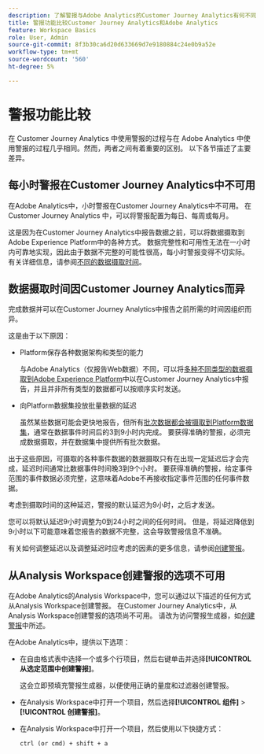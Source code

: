 ```yaml
---
description: 了解警报与Adobe Analytics的Customer Journey Analytics有何不同
title: 警报功能比较Customer Journey Analytics和Adobe Analytics
feature: Workspace Basics
role: User, Admin
source-git-commit: 8f3b30ca6d20d633669d7e9180884c24e0b9a52e
workflow-type: tm+mt
source-wordcount: '560'
ht-degree: 5%

---
```


# 警报功能比较

在 Customer Journey Analytics 中使用警报的过程与在 Adobe Analytics 中使用警报的过程几乎相同。然而，两者之间有着重要的区别。 以下各节描述了主要差异。

## 每小时警报在Customer Journey Analytics中不可用

在Adobe Analytics中，小时警报在Customer Journey Analytics中不可用。 在 Customer Journey Analytics 中，可以将警报配置为每日、每周或每月。

这是因为在Customer Journey Analytics中报告数据之前，可以将数据摄取到Adobe Experience Platform中的各种方式。 数据完整性和可用性无法在一小时内可靠地实现，因此由于数据不完整的可能性很高，每小时警报变得不切实际。 有关详细信息，请参阅[不同的数据摄取时间](#data-ingestion-times-vary-in-customer-journey-analytics)。

## 数据摄取时间因Customer Journey Analytics而异

完成数据并可以在Customer Journey Analytics中报告之前所需的时间因组织而异。

这是由于以下原因：

* Platform保存各种数据架构和类型的能力

  与Adobe Analytics（仅报告Web数据）不同，可以将[多种不同类型的数据摄取到Adobe Experience Platform](/help/data-ingestion/data-ingestion.md)中以在Customer Journey Analytics中报告，并且并非所有类型的数据都可以按顺序实时发送。

* 向Platform数据集投放批量数据的延迟

  虽然某些数据可能会更快地报告，但所有[批次数据都会被摄取到Platform数据集](/help/data-ingestion/data-ingestion.md#ingest-and-use-batch-data.)，通常在数据事件时间后的3到9小时内完成。 要获得准确的警报，必须完成数据摄取，并在数据集中提供所有批次数据。<!--3 to 9 hours is a sweet spot, what we are suggesting.  -->

出于这些原因，可摄取的各种事件数据的数据摄取只有在出现一定延迟后才会完成，延迟时间通常比数据事件时间晚3到9个小时。 要获得准确的警报，给定事件范围的事件数据必须完整，这意味着Adobe不再接收指定事件范围的任何事件数据。

考虑到摄取时间的这种延迟，警报的默认延迟为9小时，之后才发送。

您可以将默认延迟9小时调整为0到24小时之间的任何时间。 但是，将延迟降低到9小时以下可能意味着您报告的数据不完整，这会导致警报信息不准确。

有关如何调整延迟以及调整延迟时应考虑的因素的更多信息，请参阅[创建警报](/help/components/c-intelligent-alerts/alert-builder.md)。

<!-- Starting with "However," the rest of this information should probably go into the actual documentation where we document the option to adjust the delay. -->

## 从Analysis Workspace创建警报的选项不可用

在Adobe Analytics的Analysis Workspace中，您可以通过以下描述的任何方式从Analysis Workspace创建警报。 在Customer Journey Analytics中，从Analysis Workspace创建警报的选项尚不可用。 请改为访问警报生成器，如[创建警报](/help/components/c-intelligent-alerts/alert-builder.md)中所述。

在Adobe Analytics中，提供以下选项：

* 在自由格式表中选择一个或多个行项目，然后右键单击并选择&#x200B;**[!UICONTROL 从选定范围中创建警报]**。

  这会立即预填充警报生成器，以便使用正确的量度和过滤器创建警报。

* 在Analysis Workspace中打开一个项目，然后选择&#x200B;**[!UICONTROL 组件]** > **[!UICONTROL 创建警报]**。

* 在Analysis Workspace中打开一个项目，然后使用以下快捷方式：

  `ctrl (or cmd) + shift + a`







